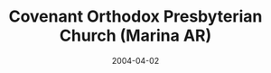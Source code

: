 ---
date: &id001 2004-04-02
end_date: null
location:
  address: 910 2nd Ave
  city: Marina
  state: AR
minister:
- end: 1997-01-01
  name: Donald Owsley
  start: 1996-01-04
  type: Supply Pastor
- end: 2000-01-01
  name: Donald Owsley
  start: 1997-01-01
  type: Evangelist
- end: 2004-04-02
  name: Joel Robbins
  start: 2002-01-01
  type: Evangelist
- end: null
  name: Joel Robbins
  start: 2004-04-02
  type: Pastor
- end: null
  name: Timothy G. Walker
  start: 2015-01-01
  type: Pastor
- end: null
  name: Timothy G. Walker
  start: 2011-01-01
  type: Teacher
ministers:
- Donald Owsley
- Donald Owsley
- Joel Robbins
- Joel Robbins
- Timothy G. Walker
- Timothy G. Walker
name: Covenant Orthodox Presbyterian Church
names:
- end: 2004-04-02
  name: Covenant Orthodox Presbyterian Chapel
  start: 1996-01-04
- end: null
  name: Covenant Orthodox Presbyterian Church
  start: 2004-04-02
origination_date: *id001
raw_data: "AR Marina\n\nCovenant Orthodox Presbyterian Chapel  (January 4, 1996\u2013\
  April 2, 2004)\nCovenant Orthodox Presbyterian Church  (April 2, 2004\u2013 )\n\
  910 2nd Ave\nSupply: Donald Owsley, 1996\u201397\nEvangelists: Donald Owsley, 1997\u2013\
  2000\nJoel Robbins, 2002\u20134\nPastors: Joel Robbins, 2004\u2013\nTimothy G. Walker,\
  \ 2015\u2013\nTeacher: Timothy G. Walker, 2011\u2013"
states:
- AR
status:
  active: true
  end_date: null
  reason: null
  received_from: null
  withdrawal_to: null
title: Covenant Orthodox Presbyterian Church (Marina AR)
year_established:
- 2004

---
